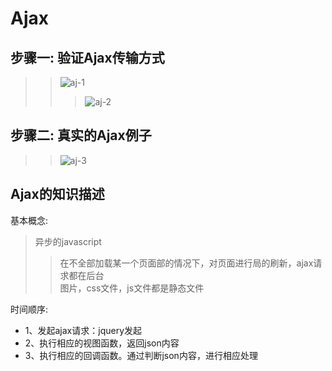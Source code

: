 Ajax   
====


## 步骤一: 验证Ajax传输方式  
>> ![aj-1](https://github.com/KissMyLady/Django/blob/master/Img/Ajax_Session/aj-1.jpg)    
>> 
>>> ![aj-2](https://github.com/KissMyLady/Django/blob/master/Img/Ajax_Session/aj-2.jpg)  


## 步骤二: 真实的Ajax例子
>> ![aj-3](https://github.com/KissMyLady/Django/blob/master/Img/Ajax_Session/aj-3.jpg)  



## Ajax的知识描述

基本概念:  
> 异步的javascript   
>> 在不全部加载某一个页面部的情况下，对页面进行局的刷新，ajax请求都在后台  
>> 图片，css文件，js文件都是静态文件  

时间顺序:    
* 1、发起ajax请求：jquery发起    
* 2、执行相应的视图函数，返回json内容    
* 3、执行相应的回调函数。通过判断json内容，进行相应处理    









